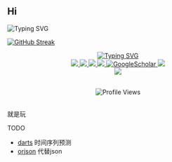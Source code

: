 ## Hi 

![Typing SVG](https://readme-typing-svg.herokuapp.com?color=8562d0&size=35&center=true&vCenter=true&width=1200&lines=本人已死;有事烧纸;小事招魂;大事挖坟)

[![GitHub Streak](https://streak-stats.demolab.com?user=DenverCoder1&theme=dark&hide_border=true&locale=zh_Hans)](https://git.io/streak-stats)




<p align="center">
<a href="https://github.com/farfarfun">
    <img src="https://readme-typing-svg.demolab.com?font=Georgia&size=18&duration=2000&pause=100&multiline=true&width=500&height=80&lines=farfarun;活到老+%7C+学到老+%7C+玩到老;牛哥永远都不老" alt="Typing SVG" />
</a>
<br/>

<a href="https://gkos.dev">
    <img src="https://img.shields.io/badge/Website-gkos.dev-red?style=flat-square">
</a>  
<a href="https://gkos.dev/Resume.pdf">
    <img src="https://img.shields.io/badge/PDF-CV-red?style=flat-square&logo=adobe">
</a>  
<a href="https://www.linkedin.com/in/gkos/">
    <img src="https://img.shields.io/badge/-Linkedin-blue?style=flat-square&logo=linkedin">
</a>
<a href="mailto:georgiou.kostas94@gmail.com">
    <img src="https://img.shields.io/badge/-Email-red?style=flat-square&logo=gmail&logoColor=white">
</a>
<a href='https://scholar.google.com/citations?user=b___QQ8AAAAJ&hl=en&authuser=1&oi=sra' target="_blank">
    <img alt='GoogleScholar' src='https://img.shields.io/badge/Scholar-100000?style=flat&logo=GoogleScholar&logoColor=white&&color=0181FF'>
</a>
<a href="https://pypi.org/user/drkostas/">
    <img src="https://img.shields.io/badge/PyPi-drkostas-blue?style=flat-square&logo=pypi&logoColor=white">
</a>
<!-- <a href="https://pypi.org/user/drkostas/">
    <img src="https://komarev.com/ghpvc/?username=drkostas&label=Visitors&color=0e75b6&style=flat" alt="googoldkhan" />
</a> -->

<br/> 

<!-- <a href="https://github.com/drkostas">
    <img src="https://github-readme-stats.vercel.app/api?username=drkostas&show_icons=true&count_private=true&show_icons=true&hide_border=true&hide_title=true&card_width=300px&hide_rank=true&bg_color=00000000&theme=dracula">
</a> -->

<a href="https://github.com/drkostas">
    <img src="https://github-stats-alpha.vercel.app/api?username=farfun&cc=22272e&tc=37BCF6&ic=fff&bc=0000">
</a>

</p>




<br>
<div align="center">
  <img alt="Profile Views" src="https://komarev.com/ghpvc/?username=farfarfun&label=Profile%20views&style=aura&color=5865F2">  
</div>
<br>


就是玩


TODO
* [darts](https://github.com/unit8co/darts) 时间序列预测
* [orjson]() 代替json


